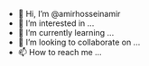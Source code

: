 - 👋 Hi, I’m @amirhosseinamir
- 👀 I’m interested in ...
- 🌱 I’m currently learning ...
- 💞️ I’m looking to collaborate on ...
- 📫 How to reach me ...

<!---
amirhosseinamir/amirhosseinamir is a ✨ special ✨ repository because its `README.md` (this file) appears on your GitHub profile.
You can click the Preview link to take a look at your changes.
--->
